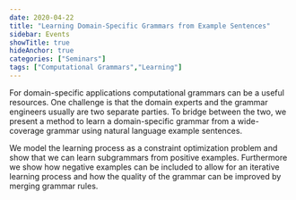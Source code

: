 ```yaml
---
date: 2020-04-22
title: "Learning Domain-Specific Grammars from Example Sentences"
sidebar: Events
showTitle: true
hideAnchor: true
categories: ["Seminars"]
tags: ["Computational Grammars","Learning"]
---
```


For domain-specific applications computational grammars can be a useful resources. One challenge is that the domain experts and the grammar engineers usually are two separate parties. To bridge between the two, we present a method to learn a domain-specific grammar from a wide-coverage grammar using natural language example sentences.

We model the learning process as a constraint optimization problem and show that we can learn subgrammars from positive examples. Furthermore we show how negative examples can be included to allow for an iterative learning process and how the quality of the grammar can be improved by merging grammar rules.
